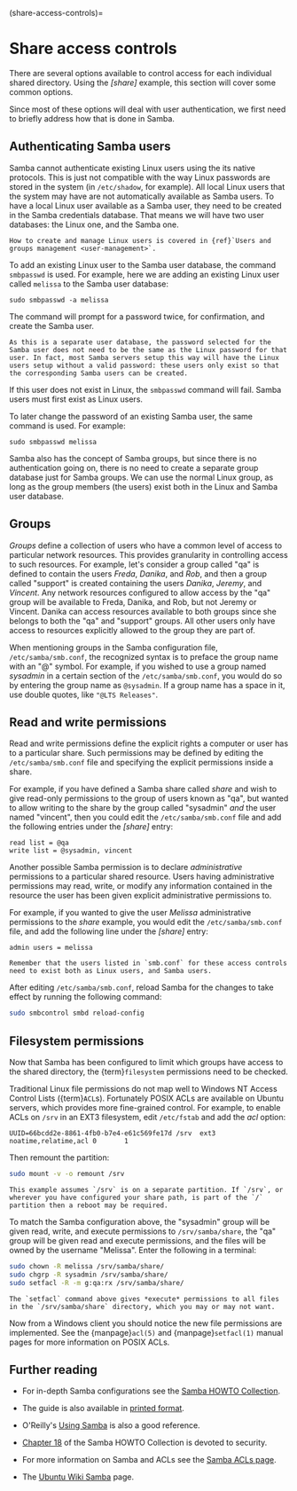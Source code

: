 (share-access-controls)=
# Share access controls

There are several options available to control access for each individual shared directory. Using the *\[share\]* example, this section will cover some common options.

Since most of these options will deal with user authentication, we first need to briefly address how that is done in Samba.

## Authenticating Samba users

Samba cannot authenticate existing Linux users using the its native protocols. This is just not compatible with the way Linux passwords are stored in the system (in `/etc/shadow`, for example). All local Linux users that the system may have are not automatically available as Samba users. To have a local Linux user available as a Samba user, they need to be created in the Samba credentials database. That means we will have two user databases: the Linux one, and the Samba one.

```{seealso}
How to create and manage Linux users is covered in {ref}`Users and groups management <user-management>`.
```

To add an existing Linux user to the Samba user database, the command `smbpasswd` is used. For example, here we are adding an existing Linux user called `melissa` to the Samba user database:
```text
sudo smbpasswd -a melissa
```
The command will prompt for a password twice, for confirmation, and create the Samba user.
```{note}
As this is a separate user database, the password selected for the Samba user does not need to be the same as the Linux password for that user. In fact, most Samba servers setup this way will have the Linux users setup without a valid password: these users only exist so that the corresponding Samba users can be created.
```

If this user does not exist in Linux, the `smbpasswd` command will fail. Samba users must first exist as Linux users.

To later change the password of an existing Samba user, the same command is used. For example:
```text
sudo smbpasswd melissa
```

Samba also has the concept of Samba groups, but since there is no authentication going on, there is no need to create a separate group database just for Samba groups. We can use the normal Linux group, as long as the group members (the users) exist both in the Linux and Samba user database.

## Groups

*Groups* define a collection of users who have a common level of access to particular network resources. This provides granularity in controlling access to such resources. For example, let's consider a group called "qa" is defined to contain the users *Freda*, *Danika*, and *Rob*,  and then a group called "support" is created containing the users *Danika*, *Jeremy*, and *Vincent*. Any network resources configured to allow access by the "qa" group will be available to Freda, Danika, and Rob, but not Jeremy or Vincent. Danika can access resources available to both groups since she belongs to both the "qa" and "support" groups. All other users only have access to resources explicitly allowed to the group they are part of.

When mentioning groups in the Samba configuration file, `/etc/samba/smb.conf`, the recognized syntax is to preface the group name with an "@" symbol. For example, if you wished to use a group named *sysadmin* in a certain section of the `/etc/samba/smb.conf`, you would do so by entering the group name as `@sysadmin`. If a group name has a space in it, use double quotes, like `"@LTS Releases"`.

## Read and write permissions

Read and write permissions define the explicit rights a computer or user has to a particular share. Such permissions may be defined by editing the `/etc/samba/smb.conf` file and specifying the explicit permissions inside a share.

For example, if you have defined a Samba share called *share* and wish to give read-only permissions to the group of users known as "qa", but wanted to allow writing to the share by the group called "sysadmin" *and* the user named "vincent", then you could edit the `/etc/samba/smb.conf` file and add the following entries under the *\[share\]* entry:

```text 
read list = @qa
write list = @sysadmin, vincent
```

Another possible Samba permission is to declare *administrative* permissions to a particular shared resource. Users having administrative permissions may read, write, or modify any information contained in the resource the user has been given explicit administrative permissions to.

For example, if you wanted to give the user *Melissa* administrative permissions to the *share* example, you would edit the `/etc/samba/smb.conf` file, and add the following line under the *\[share\]* entry:

```text 
admin users = melissa
```

```{note}
Remember that the users listed in `smb.conf` for these access controls need to exist both as Linux users, and Samba users.
```
After editing `/etc/samba/smb.conf`, reload Samba for the changes to take effect by running the following command:

```bash
sudo smbcontrol smbd reload-config
```

## Filesystem permissions

Now that Samba has been configured to limit which groups have access to the shared directory, the {term}`filesystem` permissions need to be checked.

Traditional Linux file permissions do not map well to Windows NT Access Control Lists ({term}`ACL`s). Fortunately POSIX ACLs are available on Ubuntu servers, which provides more fine-grained control. For example, to enable ACLs on `/srv` in an EXT3 filesystem, edit `/etc/fstab` and add the *acl* option:

```text
UUID=66bcdd2e-8861-4fb0-b7e4-e61c569fe17d /srv  ext3    noatime,relatime,acl 0       1
```

Then remount the partition:

```bash
sudo mount -v -o remount /srv
```

```{note}
This example assumes `/srv` is on a separate partition. If `/srv`, or wherever you have configured your share path, is part of the `/` partition then a reboot may be required.
```

To match the Samba configuration above, the "sysadmin" group will be given read, write, and execute permissions to `/srv/samba/share`, the "qa" group will be given read and execute permissions, and the files will be owned by the username "Melissa". Enter the following in a terminal:

```bash
sudo chown -R melissa /srv/samba/share/
sudo chgrp -R sysadmin /srv/samba/share/
sudo setfacl -R -m g:qa:rx /srv/samba/share/
```

```{note}
The `setfacl` command above gives *execute* permissions to all files in the `/srv/samba/share` directory, which you may or may not want.
```

Now from a Windows client you should notice the new file permissions are implemented. See the {manpage}`acl(5)` and {manpage}`setfacl(1)` manual pages for more information on POSIX ACLs.

## Further reading

  - For in-depth Samba configurations see the [Samba HOWTO Collection](https://www.samba.org/samba/docs/old/Samba3-HOWTO/).

  - The guide is also available in [printed format](http://www.amazon.com/exec/obidos/tg/detail/-/0131882228).

  - O'Reilly's [Using Samba](http://www.oreilly.com/catalog/9780596007690/) is also a good reference.

  - [Chapter 18](https://www.samba.org/samba/docs/old/Samba3-HOWTO/securing-samba.html) of the Samba HOWTO Collection is devoted to security.

  - For more information on Samba and ACLs see the [Samba ACLs page](https://www.samba.org/samba/docs/old/Samba3-HOWTO/AccessControls.html).

  - The [Ubuntu Wiki Samba](https://help.ubuntu.com/community/Samba) page.
